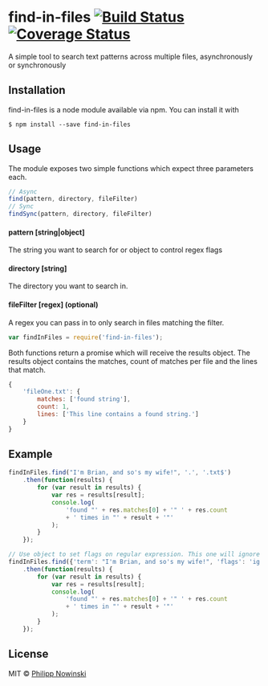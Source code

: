 find-in-files [![Build Status](https://travis-ci.org/kaesetoast/find-in-files.svg?branch=master)](https://travis-ci.org/kaesetoast/find-in-files) [![Coverage Status](https://img.shields.io/coveralls/kaesetoast/find-in-files.svg)](https://coveralls.io/r/kaesetoast/find-in-files)
=============

A simple tool to search text patterns across multiple files, asynchronously or synchronously

## Installation
find-in-files is a node module available via npm. You can install it with
```
$ npm install --save find-in-files
```

## Usage
The module exposes two simple functions which expect three parameters each.

```JavaScript
// Async
find(pattern, directory, fileFilter)
// Sync
findSync(pattern, directory, fileFilter)
```

#### pattern [string|object]
The string you want to search for or object to control regex flags

#### directory [string]
The directory you want to search in.

#### fileFilter [regex] \(optional)
A regex you can pass in to only search in files matching the filter.

```JavaScript
var findInFiles = require('find-in-files');
```

Both functions return a promise which will receive the results object. The results object contains the matches, count of matches per file and the lines that match.

```JavaScript
{
    'fileOne.txt': {
        matches: ['found string'],
        count: 1,
        lines: ['This line contains a found string.']
    }
}
```

## Example

```JavaScript
findInFiles.find("I'm Brian, and so's my wife!", '.', '.txt$')
    .then(function(results) {
        for (var result in results) {
            var res = results[result];
            console.log(
                'found "' + res.matches[0] + '" ' + res.count
                + ' times in "' + result + '"'
            );
        }
    });
```

```JavaScript
// Use object to set flags on regular expression. This one will ignore case.
findInFiles.find({'term': "I'm Brian, and so's my wife!", 'flags': 'ig'}, '.', '.txt$')
    .then(function(results) {
        for (var result in results) {
            var res = results[result];
            console.log(
                'found "' + res.matches[0] + '" ' + res.count
                + ' times in "' + result + '"'
            );
        }
    });
```

## License

MIT © [Philipp Nowinski](http://philippnowinski.de)
